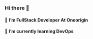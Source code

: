 ### Hi there 👋

<!--
**reetamroyburman/reetamroyburman** is a ✨ _special_ ✨ repository because its `README.md` (this file) appears on your GitHub profile.

Here are some ideas to get you started:

- 🔭 I’m currently working on ...
- 🌱 I’m currently learning ...
- 👯 I’m looking to collaborate on ...
- 🤔 I’m looking for help with ...
- 💬 Ask me about ...
- 📫 How to reach me: ...
- 😄 Pronouns: ...
- ⚡ Fun fact: ...
-->

<h4>🔭 I’m FullStack Developer At Oneorigin</h4>
<h4>🌱 I’m currently learning <b>DevOps</b></h4>
<!-- <h4>🤝 I’m looking for a new role Software Engineer</h4> -->
